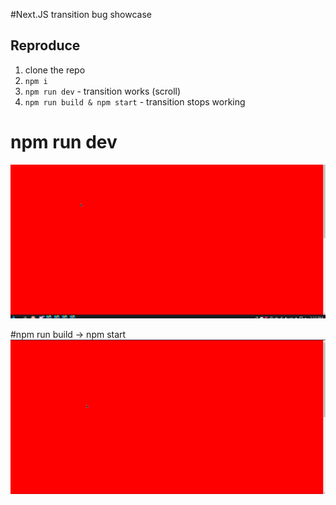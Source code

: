 #Next.JS transition bug showcase

## Reproduce
1. clone the repo
2. `npm i`
3. `npm run dev` - transition works (scroll)
4. `npm run build & npm start` - transition stops working

# npm run dev
![how it looks in npm run dev](https://raw.githubusercontent.com/fl1k/nextjs-transition-bug/master/npmrunstart.gif "")

#npm run build -> npm start
![how it look in npm run build](https://raw.githubusercontent.com/fl1k/nextjs-transition-bug/master/npmrunbuild.gif "")
